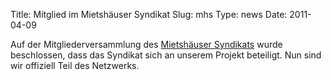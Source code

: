 Title: Mitglied im Mietshäuser Syndikat
Slug: mhs
Type: news
Date: 2011-04-09

Auf der Mitgliederversammlung des <a href="http://www.syndikat.org/" target="_blank">Mietshäuser Syndikats</a> wurde beschlossen, dass das Syndikat sich an unserem Projekt beteiligt. Nun sind wir offiziell Teil des Netzwerks.

